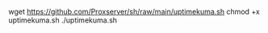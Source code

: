 wget https://github.com/Proxserver/sh/raw/main/uptimekuma.sh
chmod +x uptimekuma.sh
./uptimekuma.sh
